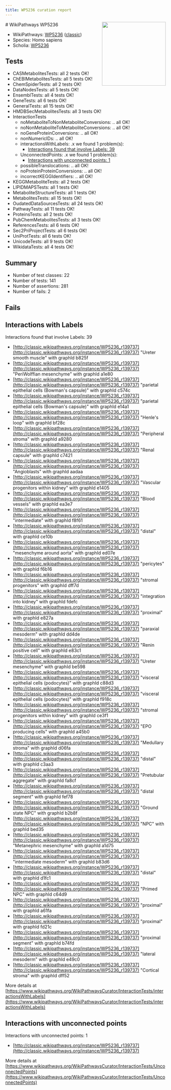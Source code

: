 ```yaml
---
title: WP5236 curation report
---
```


<img style="float: right; width: 200px" src="https://upload.wikimedia.org/wikipedia/commons/thumb/8/83/Wplogo_with_text_500.png/640px-Wplogo_with_text_500.png" />
# WikiPathways WP5236

* WikiPathways: [WP5236](https://wikipathways.org/pathways/WP5236) ([classic](https://classic.wikipathways.org/instance/WP5236))
* Species: Homo sapiens
* Scholia: [WP5236](https://scholia.toolforge.org/wikipathways/WP5236)
## Tests
* CASMetabolitesTests: all 2 tests OK!
* ChEBIMetabolitesTests: all 5 tests OK!
* ChemSpiderTests: all 2 tests OK!
* DataNodesTests: all 5 tests OK!
* EnsemblTests: all 4 tests OK!
* GeneTests: all 6 tests OK!
* GeneralTests: all 15 tests OK!
* HMDBSecMetabolitesTests: all 3 tests OK!
* InteractionTests
    * noMetaboliteToNonMetaboliteConversions: .. all OK!
    * noNonMetaboliteToMetaboliteConversions: .. all OK!
    * noGeneProteinConversions: .. all OK!
    * nonNumericIDs: .. all OK!
    * interactionsWithLabels: .x we found 1 problem(s):
        * [Interactions found that involve Labels: 39](#fe97a8ff)
    * UnconnectedPoints: .x we found 1 problem(s):
        * [Interactions with unconnected points: 1](#35a61ad9)
    * possibleTranslocations: .. all OK!
    * noProteinProteinConversions: .. all OK!
    * incorrectKEGGIdentifiers: .. all OK!
* KEGGMetaboliteTests: all 2 tests OK!
* LIPIDMAPSTests: all 1 tests OK!
* MetaboliteStructureTests: all 1 tests OK!
* MetabolitesTests: all 15 tests OK!
* OudatedDataSourcesTests: all 24 tests OK!
* PathwayTests: all 11 tests OK!
* ProteinsTests: all 2 tests OK!
* PubChemMetabolitesTests: all 3 tests OK!
* ReferencesTests: all 6 tests OK!
* Sec2PriProjectTests: all 6 tests OK!
* UniProtTests: all 6 tests OK!
* UnicodeTests: all 9 tests OK!
* WikidataTests: all 4 tests OK!


## Summary

* Number of test classes: 22
* Number of tests: 141
* Number of assertions: 281
* Number of fails: 2

## Fails

<a name="fe97a8ff" />

## Interactions with Labels

Interactions found that involve Labels: 39

* [http://classic.wikipathways.org/instance/WP5236_r139737](http://classic.wikipathways.org/instance/WP5236_r139737) "Ureter
smooth muscle" with graphId b825f
* [http://classic.wikipathways.org/instance/WP5236_r139737](http://classic.wikipathways.org/instance/WP5236_r139737) "PeriWolffian
mesenchyme" with graphId a1e80
* [http://classic.wikipathways.org/instance/WP5236_r139737](http://classic.wikipathways.org/instance/WP5236_r139737) "parietal
epithelial cells
(Bowman's capsule)" with graphId c574c
* [http://classic.wikipathways.org/instance/WP5236_r139737](http://classic.wikipathways.org/instance/WP5236_r139737) "parietal
epithelial cells
(Bowman's capsule)" with graphId e14a1
* [http://classic.wikipathways.org/instance/WP5236_r139737](http://classic.wikipathways.org/instance/WP5236_r139737) "Henle's loop" with graphId bf28c
* [http://classic.wikipathways.org/instance/WP5236_r139737](http://classic.wikipathways.org/instance/WP5236_r139737) "Peripheral stroma" with graphId a9280
* [http://classic.wikipathways.org/instance/WP5236_r139737](http://classic.wikipathways.org/instance/WP5236_r139737) "Renal capsule" with graphId c7421
* [http://classic.wikipathways.org/instance/WP5236_r139737](http://classic.wikipathways.org/instance/WP5236_r139737) "Angioblasts" with graphId aadaa
* [http://classic.wikipathways.org/instance/WP5236_r139737](http://classic.wikipathways.org/instance/WP5236_r139737) "Vascular progenitors
within kidney" with graphId e1405
* [http://classic.wikipathways.org/instance/WP5236_r139737](http://classic.wikipathways.org/instance/WP5236_r139737) "Blood vessels" with graphId ea3e7
* [http://classic.wikipathways.org/instance/WP5236_r139737](http://classic.wikipathways.org/instance/WP5236_r139737) "intermediate" with graphId f8f61
* [http://classic.wikipathways.org/instance/WP5236_r139737](http://classic.wikipathways.org/instance/WP5236_r139737) "distal" with graphId ce10b
* [http://classic.wikipathways.org/instance/WP5236_r139737](http://classic.wikipathways.org/instance/WP5236_r139737) "mesenchyme
around aorta" with graphId ed07e
* [http://classic.wikipathways.org/instance/WP5236_r139737](http://classic.wikipathways.org/instance/WP5236_r139737) "pericytes" with graphId f6b16
* [http://classic.wikipathways.org/instance/WP5236_r139737](http://classic.wikipathways.org/instance/WP5236_r139737) "stromal
progenitors" with graphId dff7d
* [http://classic.wikipathways.org/instance/WP5236_r139737](http://classic.wikipathways.org/instance/WP5236_r139737) "integration 
into kidney" with graphId fdefc
* [http://classic.wikipathways.org/instance/WP5236_r139737](http://classic.wikipathways.org/instance/WP5236_r139737) "proximal" with graphId e827a
* [http://classic.wikipathways.org/instance/WP5236_r139737](http://classic.wikipathways.org/instance/WP5236_r139737) "paraxial
mesoderm" with graphId dd4de
* [http://classic.wikipathways.org/instance/WP5236_r139737](http://classic.wikipathways.org/instance/WP5236_r139737) "Renin positive cell" with graphId e83c1
* [http://classic.wikipathways.org/instance/WP5236_r139737](http://classic.wikipathways.org/instance/WP5236_r139737) "Ureter
mesenchyme" with graphId be598
* [http://classic.wikipathways.org/instance/WP5236_r139737](http://classic.wikipathways.org/instance/WP5236_r139737) "visceral 
epithelial cells
(podocytes)" with graphId c88d3
* [http://classic.wikipathways.org/instance/WP5236_r139737](http://classic.wikipathways.org/instance/WP5236_r139737) "visceral 
epithelial cells
(podocytes)" with graphId f918c
* [http://classic.wikipathways.org/instance/WP5236_r139737](http://classic.wikipathways.org/instance/WP5236_r139737) "stromal
progenitors
within kidney" with graphId ce3f1
* [http://classic.wikipathways.org/instance/WP5236_r139737](http://classic.wikipathways.org/instance/WP5236_r139737) "EPO producing
cells" with graphId a45b0
* [http://classic.wikipathways.org/instance/WP5236_r139737](http://classic.wikipathways.org/instance/WP5236_r139737) "Medullary stroma" with graphId d06fa
* [http://classic.wikipathways.org/instance/WP5236_r139737](http://classic.wikipathways.org/instance/WP5236_r139737) "distal" with graphId c3aa3
* [http://classic.wikipathways.org/instance/WP5236_r139737](http://classic.wikipathways.org/instance/WP5236_r139737) "Pretubular
aggregate" with graphId fa8cf
* [http://classic.wikipathways.org/instance/WP5236_r139737](http://classic.wikipathways.org/instance/WP5236_r139737) "distal segment" with graphId fef78
* [http://classic.wikipathways.org/instance/WP5236_r139737](http://classic.wikipathways.org/instance/WP5236_r139737) "Ground state
NPC" with graphId b2b8f
* [http://classic.wikipathways.org/instance/WP5236_r139737](http://classic.wikipathways.org/instance/WP5236_r139737) "NPC" with graphId bed35
* [http://classic.wikipathways.org/instance/WP5236_r139737](http://classic.wikipathways.org/instance/WP5236_r139737) "Metanephric
mesenchyme" with graphId a1d75
* [http://classic.wikipathways.org/instance/WP5236_r139737](http://classic.wikipathways.org/instance/WP5236_r139737) "intermediate
mesoderm" with graphId b83d6
* [http://classic.wikipathways.org/instance/WP5236_r139737](http://classic.wikipathways.org/instance/WP5236_r139737) "distal" with graphId d1fc1
* [http://classic.wikipathways.org/instance/WP5236_r139737](http://classic.wikipathways.org/instance/WP5236_r139737) "Primed
NPC" with graphId c64d9
* [http://classic.wikipathways.org/instance/WP5236_r139737](http://classic.wikipathways.org/instance/WP5236_r139737) "proximal" with graphId a61fa
* [http://classic.wikipathways.org/instance/WP5236_r139737](http://classic.wikipathways.org/instance/WP5236_r139737) "proximal" with graphId fd21c
* [http://classic.wikipathways.org/instance/WP5236_r139737](http://classic.wikipathways.org/instance/WP5236_r139737) "proximal segment" with graphId b74fd
* [http://classic.wikipathways.org/instance/WP5236_r139737](http://classic.wikipathways.org/instance/WP5236_r139737) "lateral
mesoderm" with graphId e49c0
* [http://classic.wikipathways.org/instance/WP5236_r139737](http://classic.wikipathways.org/instance/WP5236_r139737) "Cortical stroma" with graphId dff52


More details at [https://www.wikipathways.org/WikiPathwaysCurator/InteractionTests/interactionsWithLabels](https://www.wikipathways.org/WikiPathwaysCurator/InteractionTests/interactionsWithLabels)

<a name="35a61ad9" />

## Interactions with unconnected points

Interactions with unconnected points: 1

* [http://classic.wikipathways.org/instance/WP5236_r139737](http://classic.wikipathways.org/instance/WP5236_r139737)


More details at [https://www.wikipathways.org/WikiPathwaysCurator/InteractionTests/UnconnectedPoints](https://www.wikipathways.org/WikiPathwaysCurator/InteractionTests/UnconnectedPoints)

